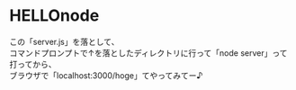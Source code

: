 # HELLOnode
この「server.js」を落として、<br>
コマンドプロンプトで↑を落としたディレクトリに行って「node server」って打ってから、<br>
ブラウザで「localhost:3000/hoge」てやってみてー♪<br>
